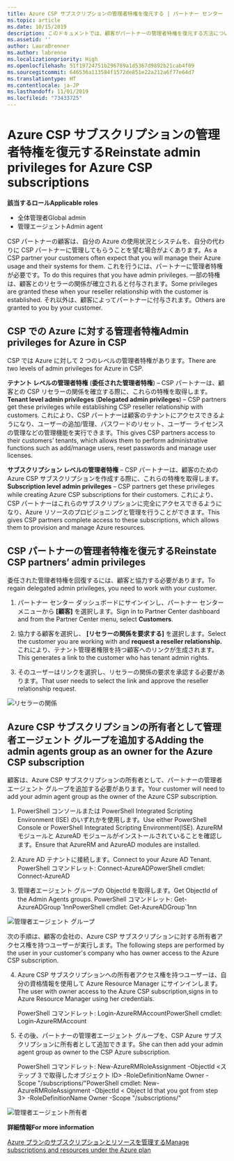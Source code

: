 ```yaml
---
title: Azure CSP サブスクリプションの管理者特権を復元する | パートナー センター
ms.topic: article
ms.date: 10/15/2019
description: このドキュメントでは、顧客がパートナーの管理者特権を復元する方法について説明します
ms.assetid: ''
author: LauraBrenner
ms.author: labrenne
ms.localizationpriority: High
ms.openlocfilehash: 51f19724751b296789a1d5367d9892b21cab4f09
ms.sourcegitcommit: 646536a113584f1572de851e22a212a6f77e64d7
ms.translationtype: HT
ms.contentlocale: ja-JP
ms.lasthandoff: 11/01/2019
ms.locfileid: "73433725"
---
```

# <a name="reinstate-admin-privileges-for-azure-csp-subscriptions"></a><span data-ttu-id="028e6-103">Azure CSP サブスクリプションの管理者特権を復元する</span><span class="sxs-lookup"><span data-stu-id="028e6-103">Reinstate admin privileges for Azure CSP subscriptions</span></span>  

<span data-ttu-id="028e6-104">**該当するロール**</span><span class="sxs-lookup"><span data-stu-id="028e6-104">**Applicable roles**</span></span>

- <span data-ttu-id="028e6-105">全体管理者</span><span class="sxs-lookup"><span data-stu-id="028e6-105">Global admin</span></span>
- <span data-ttu-id="028e6-106">管理エージェント</span><span class="sxs-lookup"><span data-stu-id="028e6-106">Admin agent</span></span>

<span data-ttu-id="028e6-107">CSP パートナーの顧客は、自分の Azure の使用状況とシステムを、自分の代わりに CSP パートナーに管理してもらうことを望む場合がよくあります。</span><span class="sxs-lookup"><span data-stu-id="028e6-107">As a CSP partner your customers often expect that you will manage their Azure usage and their systems for them.</span></span> <span data-ttu-id="028e6-108">これを行うには、パートナーに管理者特権が必要です。</span><span class="sxs-lookup"><span data-stu-id="028e6-108">To do this requires that you have admin privileges.</span></span> <span data-ttu-id="028e6-109">一部の特権は、顧客とのリセラーの関係が確立されると付与されます。</span><span class="sxs-lookup"><span data-stu-id="028e6-109">Some privileges are granted these when your reseller relationship with the customer is established.</span></span> <span data-ttu-id="028e6-110">それ以外は、顧客によってパートナーに付与されます。</span><span class="sxs-lookup"><span data-stu-id="028e6-110">Others are granted to you by your customer.</span></span>

## <a name="admin-privileges-for-azure-in-csp"></a><span data-ttu-id="028e6-111">CSP での Azure に対する管理者特権</span><span class="sxs-lookup"><span data-stu-id="028e6-111">Admin privileges for Azure in CSP</span></span> 

<span data-ttu-id="028e6-112">CSP では Azure に対して 2 つのレベルの管理者特権があります。</span><span class="sxs-lookup"><span data-stu-id="028e6-112">There are two levels of admin privileges for Azure in CSP.</span></span> 

<span data-ttu-id="028e6-113">**テナント レベルの管理者特権** (**委任された管理者特権**) – CSP パートナーは、顧客との CSP リセラーの関係を確立する際に、これらの特権を取得します。</span><span class="sxs-lookup"><span data-stu-id="028e6-113">**Tenant level admin privileges** (**Delegated admin privileges**) –  CSP partners get these privileges while establishing CSP reseller relationship with customers.</span></span> <span data-ttu-id="028e6-114">これにより、CSP パートナーは顧客のテナントにアクセスできるようになり、ユーザーの追加/管理、パスワードのリセット、ユーザー ライセンスの管理などの管理機能を実行できます。</span><span class="sxs-lookup"><span data-stu-id="028e6-114">This gives CSP partners access to their customers’ tenants, which allows them to perform administrative functions such as add/manage users, reset passwords and manage user licenses.</span></span> 

<span data-ttu-id="028e6-115">**サブスクリプション レベルの管理者特権** – CSP パートナーは、顧客のための Azure CSP サブスクリプションを作成する際に、これらの特権を取得します。</span><span class="sxs-lookup"><span data-stu-id="028e6-115">**Subscription level admin privileges** – CSP partners get these privileges while creating Azure CSP subscriptions for their customers.</span></span> <span data-ttu-id="028e6-116">これにより、CSP パートナーはこれらのサブスクリプションに完全にアクセスできるようになり、Azure リソースのプロビジョニングと管理を行うことができます。</span><span class="sxs-lookup"><span data-stu-id="028e6-116">This gives CSP partners complete access to these subscriptions, which allows them to provision and manage Azure resources.</span></span> 


## <a name="reinstate-csp-partners-admin-privileges"></a><span data-ttu-id="028e6-117">CSP パートナーの管理者特権を復元する</span><span class="sxs-lookup"><span data-stu-id="028e6-117">Reinstate CSP partners’ admin privileges</span></span>

<span data-ttu-id="028e6-118">委任された管理者特権を回復するには、顧客と協力する必要があります。</span><span class="sxs-lookup"><span data-stu-id="028e6-118">To regain delegated admin privileges, you need to work with your customer.</span></span>
 
 1. <span data-ttu-id="028e6-119">パートナー センター ダッシュボードにサインインし、パートナー センター メニューから **[顧客]** を選択します。</span><span class="sxs-lookup"><span data-stu-id="028e6-119">Sign in to Partner Center dashboard and from the Partner Center menu, select **Customers**.</span></span>

 2. <span data-ttu-id="028e6-120">協力する顧客を選択し、 **[リセラーの関係を要求する]** を選択します。</span><span class="sxs-lookup"><span data-stu-id="028e6-120">Select the customer you are working with and **request a reseller relationship.**</span></span> <span data-ttu-id="028e6-121">これにより、テナント管理者権限を持つ顧客へのリンクが生成されます。</span><span class="sxs-lookup"><span data-stu-id="028e6-121">This generates a link to the customer who has tenant admin rights.</span></span>

 3. <span data-ttu-id="028e6-122">そのユーザーはリンクを選択し、リセラーの関係の要求を承認する必要があります。</span><span class="sxs-lookup"><span data-stu-id="028e6-122">That user needs to select the link and approve the reseller relationship request.</span></span>
 
![リセラーの関係](images/azure/revoke4.png)

## <a name="adding-the-admin-agents-group-as-an-owner-for-the-azure-csp-subscription"></a><span data-ttu-id="028e6-124">Azure CSP サブスクリプションの所有者として管理者エージェント グループを追加する</span><span class="sxs-lookup"><span data-stu-id="028e6-124">Adding the admin agents group as an owner for the Azure CSP subscription</span></span>

 <span data-ttu-id="028e6-125">顧客は、Azure CSP サブスクリプションの所有者として、パートナーの管理者エージェント グループを追加する必要があります。</span><span class="sxs-lookup"><span data-stu-id="028e6-125">Your customer will need to add your admin agent group as the owner of the Azure CSP subscription.</span></span>

1. <span data-ttu-id="028e6-126">PowerShell コンソールまたは PowerShell Integrated Scripting Environment (ISE) のいずれかを使用します。</span><span class="sxs-lookup"><span data-stu-id="028e6-126">Use either PowerShell Console or PowerShell Integrated Scripting Environment(ISE).</span></span> <span data-ttu-id="028e6-127">AzureRM モジュールと AzureAD モジュールがインストールされていることを確認します。</span><span class="sxs-lookup"><span data-stu-id="028e6-127">Ensure that AzureRM and AzureAD modules are installed.</span></span> 

2.  <span data-ttu-id="028e6-128">Azure AD テナントに接続します。</span><span class="sxs-lookup"><span data-stu-id="028e6-128">Connect to your Azure AD Tenant.</span></span>
<span data-ttu-id="028e6-129">PowerShell コマンドレット: Connect-AzureAD</span><span class="sxs-lookup"><span data-stu-id="028e6-129">PowerShell cmdlet: Connect-AzureAD</span></span>

3.  <span data-ttu-id="028e6-130">管理者エージェント グループの ObjectId を取得します。</span><span class="sxs-lookup"><span data-stu-id="028e6-130">Get ObjectId of the Admin Agents groups.</span></span>
<span data-ttu-id="028e6-131">PowerShell コマンドレット: Get-AzureADGroup\`1nn</span><span class="sxs-lookup"><span data-stu-id="028e6-131">PowerShell cmdlet: Get-AzureADGroup\`1nn</span></span>

![管理者エージェント グループ](images/azure/revoke5.png)

<span data-ttu-id="028e6-133">次の手順は、顧客の会社の、Azure CSP サブスクリプションに対する所有者アクセス権を持つユーザーが実行します。</span><span class="sxs-lookup"><span data-stu-id="028e6-133">The following steps are performed by the user in your customer's company who has owner access to the Azure CSP subscription.</span></span>

4. <span data-ttu-id="028e6-134">Azure CSP サブスクリプションへの所有者アクセス権を持つユーザーは、自分の資格情報を使用して Azure Resource Manager にサインインします。</span><span class="sxs-lookup"><span data-stu-id="028e6-134">The user with owner access to the Azure CSP subscription,signs in to Azure Resource Manager using her credentials.</span></span>

    <span data-ttu-id="028e6-135">PowerShell コマンドレット: Login-AzureRMAccount</span><span class="sxs-lookup"><span data-stu-id="028e6-135">PowerShell cmdlet: Login-AzureRMAccount</span></span>

5.  <span data-ttu-id="028e6-136">その後、パートナーの管理者エージェント グループを、CSP Azure サブスクリプションに所有者として追加できます。</span><span class="sxs-lookup"><span data-stu-id="028e6-136">She can then add your admin agent group as owner to the CSP Azure subscription.</span></span>

    <span data-ttu-id="028e6-137">PowerShell コマンドレット: New-AzureRMRoleAssignment -ObjectId <ステップ 3 で取得したオブジェクト ID> -RoleDefinitionName Owner -Scope "/subscriptions/<SubscriptionId of CSP subscription>"</span><span class="sxs-lookup"><span data-stu-id="028e6-137">PowerShell cmdlet: New-AzureRMRoleAssignment -ObjectId < Object Id that you got from step 3> -RoleDefinitionName Owner -Scope "/subscriptions/<SubscriptionId of CSP subscription>"</span></span>

![管理者エージェント所有者](images/azure/revoke6.png)    

<span data-ttu-id="028e6-139">**詳細情報**</span><span class="sxs-lookup"><span data-stu-id="028e6-139">**For more information**</span></span>

[<span data-ttu-id="028e6-140">Azure プランのサブスクリプションとリソースを管理する</span><span class="sxs-lookup"><span data-stu-id="028e6-140">Manage subscriptions and resources under the Azure plan</span></span>](azure-plan-manage.md)
